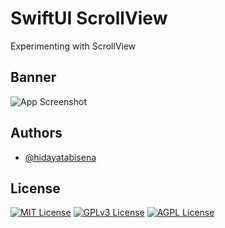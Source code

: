 
# SwiftUI ScrollView

Experimenting with ScrollView


## Banner

![App Screenshot](https://res.cloudinary.com/moyadev/image/upload/v1663465860/Moyadev/1x-pika-1663465805817_r4brk3.png)


## Authors

- [@hidayatabisena](https://github.com/hidayatabisena)


## License


[![MIT License](https://img.shields.io/badge/License-MIT-green.svg)](https://choosealicense.com/licenses/mit/)
[![GPLv3 License](https://img.shields.io/badge/License-GPL%20v3-yellow.svg)](https://opensource.org/licenses/)
[![AGPL License](https://img.shields.io/badge/license-AGPL-blue.svg)](http://www.gnu.org/licenses/agpl-3.0)


